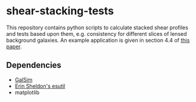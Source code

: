 shear-stacking-tests
====================

This repository contains python scripts to calculate stacked shear profiles and tests based upon them, e.g. consistency for different slices of lensed background galaxies. An example application is given in section 4.4 of [this paper](http://arxiv.org/abs/1405.4285).

Dependencies
------------

* [GalSim](https://github.com/GalSim-developers/GalSim)
* [Erin Sheldon's esutil](https://code.google.com/p/esutil/)
* matplotlib
